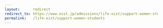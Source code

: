 ```yaml
---
layout:      redirect
redirect_to: https://www.oist.jp/admissions/life-oist/support-women-students
permalink:   /life-oist/support-women-students
---
```

